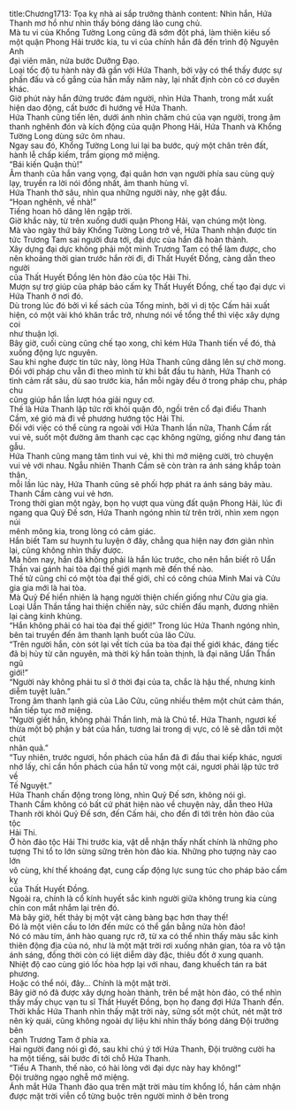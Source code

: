 title:Chương1713: Tọa kỵ nhà ai sắp trưởng thành
content:
Nhìn hắn, Hứa Thanh mơ hồ như nhìn thấy bóng dáng lão cung chủ.<br>Mà tu vi của Khổng Tường Long cũng đã sớm đột phá, làm thiên kiêu số<br>một quận Phong Hải trước kia, tu vi của chính hắn đã đến trình độ Nguyên Anh<br>đại viên mãn, nửa bước Dưỡng Đạo.<br>Loại tốc độ tu hành này đã gần với Hứa Thanh, bởi vậy có thể thấy được sự<br>phấn đấu và cố gắng của hắn mấy năm này, lại nhất định còn có cơ duyên khác.<br>Giờ phút này hắn đứng trước đám người, nhìn Hứa Thanh, trong mắt xuất<br>hiện dao động, cất bước đi hướng về Hứa Thanh.<br>Hứa Thanh cũng tiến lên, dưới ánh nhìn chăm chú của vạn người, trong âm<br>thanh nghênh đón và kích động của quận Phong Hải, Hứa Thanh và Khổng<br>Tường Long dùng sức ôm nhau.<br>Ngay sau đó, Khổng Tường Long lui lại ba bước, quỳ một chân trên đất,<br>hành lễ chấp kiếm, trầm giọng mở miệng.<br>“Bái kiến Quận thủ!”<br>Âm thanh của hắn vang vọng, đại quân hơn vạn người phía sau cùng quỳ<br>lạy, truyền ra lời nói đồng nhất, âm thanh hùng vĩ.<br>Hứa Thanh thở sâu, nhìn qua những người này, nhẹ gật đầu.<br>“Hoan nghênh, về nhà!”<br>Tiếng hoan hô dâng lên ngập trời.<br>Giờ khắc này, từ trên xuống dưới quận Phong Hải, vạn chúng một lòng.<br>Mà vào ngày thứ bảy Khổng Tường Long trở về, Hứa Thanh nhận được tin<br>tức Trương Tam sai người đưa tới, đại dực của hắn đã hoàn thành.<br>Xây dựng đại dực không phải một mình Trương Tam có thể làm được, cho<br>nên khoảng thời gian trước hắn rời đi, đi Thất Huyết Đồng, càng dẫn theo người<br>của Thất Huyết Đồng lên hòn đảo của tộc Hải Thi.<br>Mượn sự trợ giúp của pháp bảo cấm kỵ Thất Huyết Đồng, chế tạo đại dực vì<br>Hứa Thanh ở nơi đó.<br>Dù trong lúc đó bởi vì kế sách của Tổng minh, bởi vì dị tộc Cấm hải xuất<br>hiện, có một vài khó khăn trắc trở, nhưng nói về tổng thể thì việc xây dựng coi<br>như thuận lợi.<br>Bây giờ, cuối cùng cũng chế tạo xong, chỉ kém Hứa Thanh tiến về đó, thả<br>xuống động lực nguyên.<br>Sau khi nghe được tin tức này, lòng Hứa Thanh cũng dâng lên sự chờ mong.<br>Đối với pháp chu vẫn đi theo mình từ khi bắt đầu tu hành, Hứa Thanh có<br>tình cảm rất sâu, dù sao trước kia, hắn mỗi ngày đều ở trong pháp chu, pháp chu<br>cũng giúp hắn lần lượt hóa giải nguy cơ.<br>Thế là Hứa Thanh lập tức rời khỏi quận đô, ngồi trên cổ đại điểu Thanh<br>Cầm, xé gió mà đi về phương hướng tộc Hải Thi.<br>Đối với việc có thể cùng ra ngoài với Hứa Thanh lần nữa, Thanh Cầm rất<br>vui vẻ, suốt một đường âm thanh cạc cạc không ngừng, giống như đang tán gẫu.<br>Hứa Thanh cũng mang tâm tình vui vẻ, khi thì mở miệng cười, trò chuyện<br>vui vẻ với nhau. Ngẫu nhiên Thanh Cầm sẽ còn tràn ra ánh sáng khắp toàn thân,<br>mỗi lần lúc này, Hứa Thanh cũng sẽ phối hợp phát ra ánh sáng bảy màu.<br>Thanh Cầm càng vui vẻ hơn.<br>Trong thời gian một ngày, bọn họ vượt qua vùng đất quận Phong Hải, lúc đi<br>ngang qua Quỷ Đế sơn, Hứa Thanh ngóng nhìn từ trên trời, nhìn xem ngọn núi<br>mênh mông kia, trong lòng có cảm giác.<br>Hắn biết Tam sư huynh tu luyện ở đây, chẳng qua hiện nay đơn giản nhìn<br>lại, cũng không nhìn thấy được.<br>Mà hôm nay, hắn đã không phải là hắn lúc trước, cho nên hắn biết rõ Uẩn<br>Thần vai gánh hai tòa đại thế giới mạnh mẽ đến thế nào.<br>Thế tử cũng chỉ có một tòa đại thế giới, chỉ có công chúa Minh Mai và Cửu<br>gia gia mới là hai tòa.<br>Mà Quỷ Đế hiển nhiên là hạng người thiện chiến giống như Cửu gia gia.<br>Loại Uẩn Thần tầng hai thiện chiến này, sức chiến đấu mạnh, đương nhiên<br>lại càng kinh khủng.<br>“Hắn không phải có hai tòa đại thế giới!” Trong lúc Hứa Thanh ngóng nhìn,<br>bên tai truyền đến âm thanh lạnh buốt của lão Cửu.<br>“Trên người hắn, còn sót lại vết tích của ba tòa đại thế giới khác, đáng tiếc<br>đã bị hủy từ căn nguyên, mà thời kỳ hắn toàn thịnh, là đại năng Uẩn Thần ngũ<br>giới!”<br>“Người này không phải tu sĩ ở thời đại của ta, chắc là hậu thế, nhưng kinh<br>diễm tuyệt luân.”<br>Trong âm thanh lạnh giá của Lão Cửu, cũng nhiều thêm một chút cảm thán,<br>hắn tiếp tục mở miệng.<br>“Người giết hắn, không phải Thần linh, mà là Chủ tể. Hứa Thanh, ngươi kế<br>thừa một bộ phận y bát của hắn, tương lai trong dị vực, có lẽ sẽ dẫn tới một chút<br>nhân quả.”<br>“Tuy nhiên, trước ngươi, hồn phách của hắn đã đi đầu thai kiếp khác, ngươi<br>nhớ lấy, chỉ cần hồn phách của hắn tử vong một cái, ngươi phải lập tức trở về<br>Tế Nguyệt.”<br>Hứa Thanh chấn động trong lòng, nhìn Quỷ Đế sơn, không nói gì.<br>Thanh Cầm không có bất cứ phát hiện nào về chuyện này, dẫn theo Hứa<br>Thanh rời khỏi Quỷ Đế sơn, đến Cấm hải, cho đến đi tới trên hòn đảo của tộc<br>Hải Thi.<br>Ở hòn đảo tộc Hải Thi trước kia, vật dễ nhận thấy nhất chính là những pho<br>tượng Thi tổ to lớn sừng sững trên hòn đảo kia. Những pho tượng này cao lớn<br>vô cùng, khí thế khoáng đạt, cung cấp động lực sung túc cho pháp bảo cấm kỵ<br>của Thất Huyết Đồng.<br>Ngoài ra, chính là cổ kính huyết sắc kinh người giữa không trung kia cùng<br>chín con mắt nhắm lại trên đó.<br>Mà bây giờ, hết thảy bị một vật càng bàng bạc hơn thay thế!<br>Đó là một viên cầu to lớn đến mức có thể gần bằng nửa hòn đảo!<br>Nó có màu tím, ánh hào quang rực rỡ, từ xa có thể nhìn thấy màu sắc kinh<br>thiên động địa của nó, như là một mặt trời rơi xuống nhân gian, tỏa ra vô tận<br>ánh sáng, đồng thời còn có liệt diễm dày đặc, thiêu đốt ở xung quanh.<br>Nhiệt độ cao cùng gió lốc hòa hợp lại với nhau, đang khuếch tán ra bát<br>phương.<br>Hoặc có thể nói, đây… Chính là một mặt trời.<br>Bây giờ nó đã được xây dựng hoàn thành, trên bề mặt hòn đảo, có thể nhìn<br>thấy mấy chục vạn tu sĩ Thất Huyết Đồng, bọn họ đang đợi Hứa Thanh đến.<br>Thời khắc Hứa Thanh nhìn thấy mặt trời này, sửng sốt một chút, nét mặt trở<br>nên kỳ quái, cũng không ngoài dự liệu khi nhìn thấy bóng dáng Đội trưởng bên<br>cạnh Trương Tam ở phía xa.<br>Hai người đang nói gì đó, sau khi chú ý tới Hứa Thanh, Đội trưởng cười ha<br>ha một tiếng, sải bước đi tới chỗ Hứa Thanh.<br>“Tiểu A Thanh, thế nào, có hài lòng với đại dực này hay không!”<br>Đội trưởng ngạo nghễ mở miệng.<br>Ánh mắt Hứa Thanh đảo qua trên mặt trời màu tím khổng lồ, hắn cảm nhận<br>được mặt trời viễn cổ từng buộc trên người mình ở bên trong